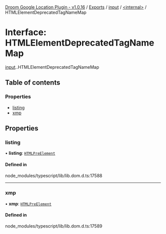 [Droom Google Location Plugin - v1.0.16](../README.md) / [Exports](../modules.md) / [input](../modules/input.md) / [<internal\>](../modules/input._internal_.md) / HTMLElementDeprecatedTagNameMap

# Interface: HTMLElementDeprecatedTagNameMap

[input](../modules/input.md).[<internal>](../modules/input._internal_.md).HTMLElementDeprecatedTagNameMap

## Table of contents

### Properties

- [listing](input._internal_.HTMLElementDeprecatedTagNameMap.md#listing)
- [xmp](input._internal_.HTMLElementDeprecatedTagNameMap.md#xmp)

## Properties

### listing

• **listing**: [`HTMLPreElement`](../modules/input._internal_.md#htmlpreelement)

#### Defined in

node_modules/typescript/lib/lib.dom.d.ts:17588

___

### xmp

• **xmp**: [`HTMLPreElement`](../modules/input._internal_.md#htmlpreelement)

#### Defined in

node_modules/typescript/lib/lib.dom.d.ts:17589
